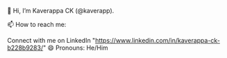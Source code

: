 👋 Hi, I’m Kaverappa CK (@kaverapp).


📫 How to reach me:

Connect with me on LinkedIn "https://www.linkedin.com/in/kaverappa-ck-b228b9283/"
😄 Pronouns: He/Him



